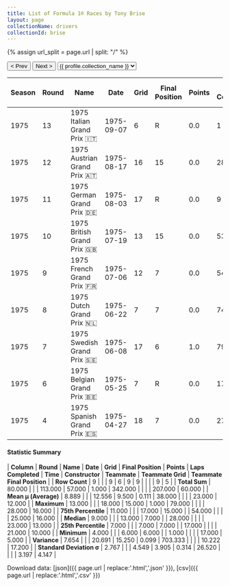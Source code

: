```yaml
---
title: List of Formula 1® Races by Tony Brise
layout: page
collectionName: drivers
collectionId: brise
---
```


{% assign url_split = page.url | split: "/" %}
<div id="collection-navigation">
<button onclick="selector.options[selector.selectedIndex-1].value && (window.location = selector.options[selector.selectedIndex-1].value);">&lt; Prev</button>
<button onclick="selector.options[selector.selectedIndex+1].value && (window.location = selector.options[selector.selectedIndex+1].value);">Next &gt;</button>
<select id="selector" onchange="this.options[this.selectedIndex].value && (window.location = this.options[this.selectedIndex].value);">
  {% for collectionId in site.data[page.collectionName].refs %}
    {% if collectionId == page.collectionId %}
      {% assign selected = "selected" %}
    {% else %}
      {% assign selected = "" %}
    {% endif %}
    {% assign profile = site.data[page.collectionName][collectionId].profile %}
    <option value="/f1/{{ page.collectionName }}/{{ collectionId }}/{{ url_split[4] }}" {{ selected }}>{{ profile.collection_name }}</option>
  {% endfor %}
</select>
</div>

| Season | Round | Name | Date | Grid | Final Position | Points | Laps Completed | Time | Constructor | Teammate | Teammate Grid | Teammate Final Position |
|--|--|--|--|--|--|--|--|--|--|--|--|--|
| 1975 | 13 | 1975 Italian Grand Prix 🇮🇹 | 1975-09-07 | 6 | R | 0.0 | 1 |   | Embassy Hill 🇬🇧 | [Rolf Stommelen 🇩🇪](/f1/drivers/stommelen) | 23 | R |
| 1975 | 12 | 1975 Austrian Grand Prix 🇦🇹 | 1975-08-17 | 16 | 15 | 0.0 | 28 |   | Embassy Hill 🇬🇧 | [Rolf Stommelen 🇩🇪](/f1/drivers/stommelen) | 25 | 16 |
| 1975 | 11 | 1975 German Grand Prix 🇩🇪 | 1975-08-03 | 17 | R | 0.0 | 9 |   | Embassy Hill 🇬🇧 | [Alan Jones 🇦🇺](/f1/drivers/jones) | 21 | 5 |
| 1975 | 10 | 1975 British Grand Prix 🇬🇧 | 1975-07-19 | 13 | 15 | 0.0 | 53 |   | Embassy Hill 🇬🇧 | [Alan Jones 🇦🇺](/f1/drivers/jones) | 28 | 10 |
| 1975 | 9 | 1975 French Grand Prix 🇫🇷 | 1975-07-06 | 12 | 7 | 0.0 | 54 | +1:09.61 | Embassy Hill 🇬🇧 | [Alan Jones 🇦🇺](/f1/drivers/jones) | 20 | 16 |
| 1975 | 8 | 1975 Dutch Grand Prix 🇳🇱 | 1975-06-22 | 7 | 7 | 0.0 | 74 |   | Embassy Hill 🇬🇧 | [Alan Jones 🇦🇺](/f1/drivers/jones) | 17 | 13 |
| 1975 | 7 | 1975 Swedish Grand Prix 🇸🇪 | 1975-06-08 | 17 | 6 | 1.0 | 79 |   | Embassy Hill 🇬🇧 | [Vern Schuppan 🇦🇺](/f1/drivers/schuppan) | 26 | R |
| 1975 | 6 | 1975 Belgian Grand Prix 🇧🇪 | 1975-05-25 | 7 | R | 0.0 | 17 |   | Embassy Hill 🇬🇧 | [François Migault 🇫🇷](/f1/drivers/migault) | 22 | R |
| 1975 | 4 | 1975 Spanish Grand Prix 🇪🇸 | 1975-04-27 | 18 | 7 | 0.0 | 27 |   | Williams 🇬🇧 | [Arturo Merzario 🇮🇹](/f1/drivers/merzario) | 25 | R |

#### Statistic Summary

| **Column** | **Round** | **Name** | **Date** | **Grid** | **Final Position** | **Points** | **Laps Completed** | **Time** | **Constructor** | **Teammate** | **Teammate Grid** | **Teammate Final Position** |
| **Row Count** | 9 |  |  | 9 | 6 | 9 | 9 |  |  |  | 9 | 5 |
| **Total Sum** | 80.000 |  |  | 113.000 | 57.000 | 1.000 | 342.000 |  |  |  | 207.000 | 60.000 |
| **Mean μ (Average)** | 8.889 |  |  | 12.556 | 9.500 | 0.111 | 38.000 |  |  |  | 23.000 | 12.000 |
| **Maximum** | 13.000 |  |  | 18.000 | 15.000 | 1.000 | 79.000 |  |  |  | 28.000 | 16.000 |
| **75th Percentile** | 11.000 |  |  | 17.000 | 15.000 |  | 54.000 |  |  |  | 25.000 | 16.000 |
| **Median** | 9.000 |  |  | 13.000 | 7.000 |  | 28.000 |  |  |  | 23.000 | 13.000 |
| **25th Percentile** | 7.000 |  |  | 7.000 | 7.000 |  | 17.000 |  |  |  | 21.000 | 10.000 |
| **Minimum** | 4.000 |  |  | 6.000 | 6.000 |  | 1.000 |  |  |  | 17.000 | 5.000 |
| **Variance** | 7.654 |  |  | 20.691 | 15.250 | 0.099 | 703.333 |  |  |  | 10.222 | 17.200 |
| **Standard Deviation σ** | 2.767 |  |  | 4.549 | 3.905 | 0.314 | 26.520 |  |  |  | 3.197 | 4.147 |

Download data: [json]({{ page.url | replace:'.html','.json' }}), [csv]({{ page.url | replace:'.html','.csv' }})
